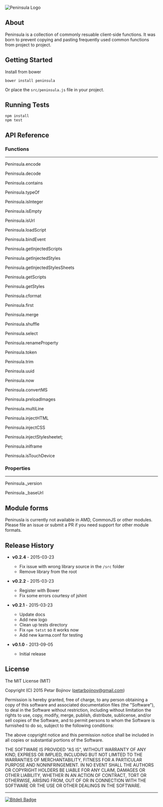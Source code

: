 ![Peninsula Logo](http://i.imgur.com/jmrx99y.png)

## About 

Peninsula is a collection of commonly resuable client-side functions. It was born to prevent copying and pasting frequently used common functions from project to project.

## Getting Started

Install from bower 
```
bower install peninsula
```

Or place the `src/peninsula.js` file in your project.

## Running Tests

```
npm install
npm test
```

## API Reference

### Functions

---

Peninsula.encode

Peninsula.decode

Peninsula.contains

Peninsula.typeOf

Peninsula.isInteger

Peninsula.isEmpty

Peninsula.isUrl

Peninsula.loadScript

Peninsula.bindEvent

Peninsula.getInjectedScripts

Peninsula.getInjectedStyles

Peninsula.getInjectedStylesSheets

Peninsula.getScripts

Peninsula.getStyles

Peninsula.cformat

Peninsula.first

Peninsula.merge

Peninsula.shuffle

Peninsula.select

Peninsula.renameProperty

Peninsula.token

Peninsula.trim

Peninsula.uuid

Peninsula.now

Peninsula.convertMS

Peninsula.preloadImages

Peninsula.multiLine

Peninsula.injectHTML

Peninsula.injectCSS

Peninsula.injectStylesheetet;

Peninsula.inIframe

Peninsula.isTouchDevice

### Properties

---

Peninsula._version

Peninsula._baseUrl

## Module forms

Peninusla is currently not available in AMD, CommonJS or other modules. Please file an issue or submit a PR if you need support for other module formats.

## Release History

* **v0.2.4** - 2015-03-23
	- Fix issue with wrong library source in the `/src` folder
	- Remove library from the root

* **v0.2.2** - 2015-03-23
	- Register with Bower
	- Fix some errors courtesy of jshint

* **v0.2.1** - 2015-03-23
	- Update docs
	- Add new logo
	- Clean up tests directory
	- Fix `npm tetst` so it works now
	- Add new karma.conf for testing

* **v0.1.0** - 2013-09-05
	- Initial release

## License

The MIT License (MIT)

Copyright (C) 2015 Petar Bojinov (petarbojinov@gmail.com)

Permission is hereby granted, free of charge, to any person obtaining a copy
of this software and associated documentation files (the "Software"), to deal
in the Software without restriction, including without limitation the rights
to use, copy, modify, merge, publish, distribute, sublicense, and/or sell
copies of the Software, and to permit persons to whom the Software is
furnished to do so, subject to the following conditions:

The above copyright notice and this permission notice shall be included in
all copies or substantial portions of the Software.

THE SOFTWARE IS PROVIDED "AS IS", WITHOUT WARRANTY OF ANY KIND, EXPRESS OR
IMPLIED, INCLUDING BUT NOT LIMITED TO THE WARRANTIES OF MERCHANTABILITY,
FITNESS FOR A PARTICULAR PURPOSE AND NONINFRINGEMENT. IN NO EVENT SHALL THE
AUTHORS OR COPYRIGHT HOLDERS BE LIABLE FOR ANY CLAIM, DAMAGES OR OTHER
LIABILITY, WHETHER IN AN ACTION OF CONTRACT, TORT OR OTHERWISE, ARISING FROM,
OUT OF OR IN CONNECTION WITH THE SOFTWARE OR THE USE OR OTHER DEALINGS IN
THE SOFTWARE.

---

[![Bitdeli Badge](https://d2weczhvl823v0.cloudfront.net/pbojinov/peninsula/trend.png)](https://bitdeli.com/free "Bitdeli Badge")

